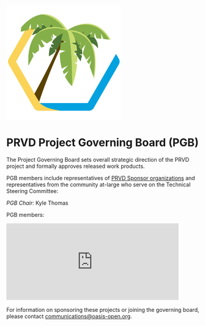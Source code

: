 <img src="prvd-oasis.png" width="300">

<h1>PRVD Project Governing Board (PGB)</h1>

<p>The Project Governing Board sets overall strategic direction of the PRVD project and formally approves released work products.</p> 

<p>PGB members include representatives of <a href="https://github.com/prvd-oasis/oasis-open-project/blob/main/SPONSORS.md">PRVD Sponsor organizations</a> and representatives from the community at-large who serve on the Technical Steering Committee:</p>

<p><i>PGB Chair</i>: Kyle Thomas</p>

<p>PGB members:</p>

<p><iframe src="https://docs.google.com/spreadsheets/d/e/2PACX-1vT38MUZFWO1ISzQWC6wSulN7IJCmYdSOIxBiofgO4c8mRF0hOuLEO59bW6McK2Lm0DgJkpaPLAf38AI/pubhtml?gid=2112957577&single=true&amp;widget=true&amp;headers=false" style="border-style: none; width: 450px; height: 200px" title="PRVD Open Project Governing Board members"></iframe></p>
<p>For information on sponsoring these projects or joining the governing board, please contact <a href="mailto:communications@oasis-open.org">communications@oasis-open.org</a>.</p>
